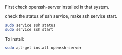 First check openssh-server installed in that system.

check the status of ssh service, make ssh service start.

```Bash
sudo service ssh status    
sudo service ssh start
```

To install:
```Bash 
sudo apt-get install openssh-server
```